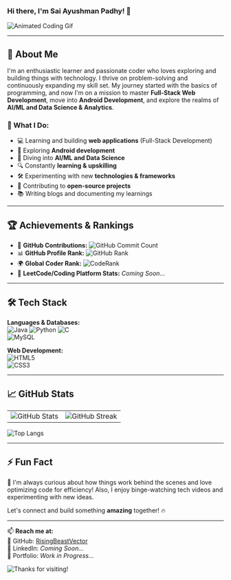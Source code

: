 ### Hi there, I'm Sai Ayushman Padhy! 👋

![Animated Coding Gif](https://media.giphy.com/media/qgQUggAC3Pfv687qPC/giphy.gif)

---

## 🚀 About Me

I'm an enthusiastic learner and passionate coder who loves exploring and building things with technology. I thrive on problem-solving and continuously expanding my skill set. My journey started with the basics of programming, and now I'm on a mission to master **Full-Stack Web Development**, move into **Android Development**, and explore the realms of **AI/ML and Data Science & Analytics**. 

### 🌟 What I Do:
- 💻 Learning and building **web applications** (Full-Stack Development)
- 📱 Exploring **Android development**
- 🤖 Diving into **AI/ML and Data Science**
- 🔍 Constantly **learning & upskilling**
- 🛠️ Experimenting with new **technologies & frameworks**
- 🚀 Contributing to **open-source projects**
- 📚 Writing blogs and documenting my learnings

---

## 🏆 Achievements & Rankings

- 🥇 **GitHub Contributions:** ![GitHub Commit Count](https://img.shields.io/github/commit-activity/y/RisingBeastVector?style=for-the-badge)
- 📊 **GitHub Profile Rank:** ![GitHub Rank](https://github-profile-trophy.vercel.app/?username=RisingBeastVector&theme=radical&column=7)
- 🌍 **Global Coder Rank:** ![CodeRank](https://img.shields.io/badge/Global%20Rank-Top%205%25-brightgreen?style=for-the-badge)
- 🏅 **LeetCode/Coding Platform Stats:** *Coming Soon...*

---

## 🛠️ Tech Stack

**Languages & Databases:**  
![Java](https://img.shields.io/badge/Java-%23ED8B00.svg?style=for-the-badge&logo=openjdk&logoColor=white) 
![Python](https://img.shields.io/badge/Python-3776AB?style=for-the-badge&logo=python&logoColor=white) 
![C](https://img.shields.io/badge/C-%2300599C.svg?style=for-the-badge&logo=c&logoColor=white)  
![MySQL](https://img.shields.io/badge/MySQL-%2300f.svg?style=for-the-badge&logo=mysql&logoColor=white)  

**Web Development:**  
![HTML5](https://img.shields.io/badge/HTML5-%23E34F26.svg?style=for-the-badge&logo=html5&logoColor=white)  
![CSS3](https://img.shields.io/badge/CSS3-%231572B6.svg?style=for-the-badge&logo=css3&logoColor=white)  

---

## 📈 GitHub Stats

<table>
  <tr>
    <td>
      <img src="https://github-readme-stats.vercel.app/api?username=RisingBeastVector&show_icons=true&theme=radical" alt="GitHub Stats" />
    </td>
    <td>
      <img src="https://streak-stats.demolab.com/?user=RisingBeastVector&theme=radical" alt="GitHub Streak" />
    </td>
  </tr>
</table>

![Top Langs](https://github-readme-stats.vercel.app/api/top-langs/?username=RisingBeastVector&layout=compact&theme=radical)

---

## ⚡ Fun Fact
🚀 I'm always curious about how things work behind the scenes and love optimizing code for efficiency! Also, I enjoy binge-watching tech videos and experimenting with new ideas. 

Let's connect and build something **amazing** together! 🔥

---

📫 **Reach me at:**  
📌 GitHub: [RisingBeastVector](https://github.com/RisingBeastVector)  
📌 LinkedIn: *Coming Soon...*  
📌 Portfolio: *Work in Progress...*  

![Thanks for visiting!](https://media.giphy.com/media/ZVik7pBtu9dNS/giphy.gif)
